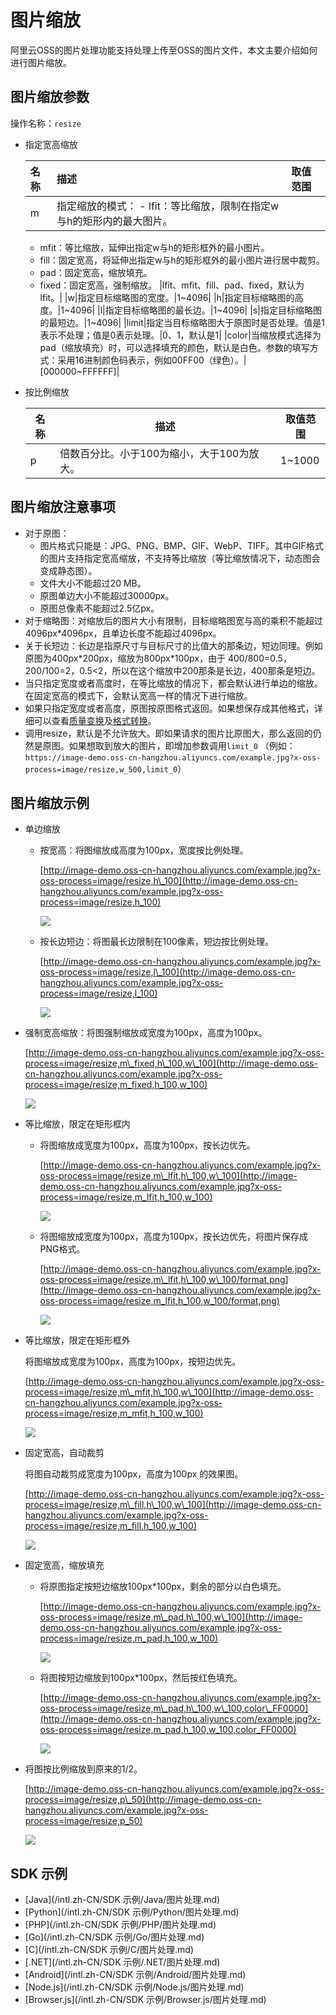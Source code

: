 # 图片缩放

阿里云OSS的图片处理功能支持处理上传至OSS的图片文件，本文主要介绍如何进行图片缩放。

## 图片缩放参数

操作名称：`resize`

-   指定宽高缩放

    |名称|描述|取值范围|
    |:-|:-|:---|
    |m|指定缩放的模式：     -   lfit：等比缩放，限制在指定w与h的矩形内的最大图片。
    -   mfit：等比缩放，延伸出指定w与h的矩形框外的最小图片。
    -   fill：固定宽高，将延伸出指定w与h的矩形框外的最小图片进行居中裁剪。
    -   pad：固定宽高，缩放填充。
    -   fixed：固定宽高，强制缩放。
|lfit、mfit、fill、pad、fixed，默认为lfit。|
    |w|指定目标缩略图的宽度。|1~4096|
    |h|指定目标缩略图的高度。|1~4096|
    |l|指定目标缩略图的最长边。|1~4096|
    |s|指定目标缩略图的最短边。|1~4096|
    |limit|指定当目标缩略图大于原图时是否处理。值是1表示不处理；值是0表示处理。|0、1，默认是1|
    |color|当缩放模式选择为pad（缩放填充）时，可以选择填充的颜色，默认是白色。参数的填写方式：采用16进制颜色码表示，例如00FF00（绿色）。|\[000000~FFFFFF\]|

-   按比例缩放

    |名称|描述|取值范围|
    |--|--|----|
    |p|倍数百分比。小于100为缩小，大于100为放大。|1~1000|


## 图片缩放注意事项

-   对于原图：
    -   图片格式只能是：JPG、PNG、BMP、GIF、WebP、TIFF。其中GIF格式的图片支持指定宽高缩放，不支持等比缩放（等比缩放情况下，动态图会变成静态图）。
    -   文件大小不能超过20 MB。
    -   原图单边大小不能超过30000px。
    -   原图总像素不能超过2.5亿px。
-   对于缩略图：对缩放后的图片大小有限制，目标缩略图宽与高的乘积不能超过4096px\*4096px，且单边长度不能超过4096px。
-   关于长短边：长边是指原尺寸与目标尺寸的比值大的那条边，短边同理。例如原图为400px\*200px，缩放为800px\*100px，由于 400/800=0.5，200/100=2，0.5<2，所以在这个缩放中200那条是长边，400那条是短边。
-   当只指定宽度或者高度时，在等比缩放的情况下，都会默认进行单边的缩放。在固定宽高的模式下，会默认宽高一样的情况下进行缩放。
-   如果只指定宽度或者高度，原图按原图格式返回。如果想保存成其他格式，详细可以查看[质量变换](/intl.zh-CN/开发指南/数据处理/图片处理指南/格式转换/质量变换.md)及[格式转换](/intl.zh-CN/开发指南/数据处理/图片处理指南/格式转换/格式转换.md)。
-   调用resize，默认是不允许放大。即如果请求的图片比原图大，那么返回的仍然是原图。如果想取到放大的图片，即增加参数调用`limit_0` （例如：`https://image-demo.oss-cn-hangzhou.aliyuncs.com/example.jpg?x-oss-process=image/resize,w_500,limit_0`）

## 图片缩放示例

-   单边缩放
    -   按宽高：将图缩放成高度为100px，宽度按比例处理。

        [http://image-demo.oss-cn-hangzhou.aliyuncs.com/example.jpg?x-oss-process=image/resize,h\_100](http://image-demo.oss-cn-hangzhou.aliyuncs.com/example.jpg?x-oss-process=image/resize,h_100)

        ![](https://static-aliyun-doc.oss-cn-hangzhou.aliyuncs.com/assets/img/zh-CN/9822359951/p2414.jpg)

    -   按长边短边：将图最长边限制在100像素，短边按比例处理。

        [http://image-demo.oss-cn-hangzhou.aliyuncs.com/example.jpg?x-oss-process=image/resize,l\_100](http://image-demo.oss-cn-hangzhou.aliyuncs.com/example.jpg?x-oss-process=image/resize,l_100)

        ![](https://static-aliyun-doc.oss-cn-hangzhou.aliyuncs.com/assets/img/zh-CN/9822359951/p2415.jpg)

-   强制宽高缩放：将图强制缩放成宽度为100px，高度为100px。

    [http://image-demo.oss-cn-hangzhou.aliyuncs.com/example.jpg?x-oss-process=image/resize,m\_fixed,h\_100,w\_100](http://image-demo.oss-cn-hangzhou.aliyuncs.com/example.jpg?x-oss-process=image/resize,m_fixed,h_100,w_100)

    ![](https://static-aliyun-doc.oss-cn-hangzhou.aliyuncs.com/assets/img/zh-CN/9822359951/p2416.jpg)

-   等比缩放，限定在矩形框内
    -   将图缩放成宽度为100px，高度为100px，按长边优先。

        [http://image-demo.oss-cn-hangzhou.aliyuncs.com/example.jpg?x-oss-process=image/resize,m\_lfit,h\_100,w\_100](http://image-demo.oss-cn-hangzhou.aliyuncs.com/example.jpg?x-oss-process=image/resize,m_lfit,h_100,w_100)

        ![](https://static-aliyun-doc.oss-cn-hangzhou.aliyuncs.com/assets/img/zh-CN/9822359951/p2418.png)

    -   将图缩放成宽度为100px，高度为100px，按长边优先，将图片保存成PNG格式。

        [http://image-demo.oss-cn-hangzhou.aliyuncs.com/example.jpg?x-oss-process=image/resize,m\_lfit,h\_100,w\_100/format,png](http://image-demo.oss-cn-hangzhou.aliyuncs.com/example.jpg?x-oss-process=image/resize,m_lfit,h_100,w_100/format,png)

        ![](https://static-aliyun-doc.oss-cn-hangzhou.aliyuncs.com/assets/img/zh-CN/9822359951/p2419.png)

-   等比缩放，限定在矩形框外

    将图缩放成宽度为100px，高度为100px，按短边优先。

    [http://image-demo.oss-cn-hangzhou.aliyuncs.com/example.jpg?x-oss-process=image/resize,m\_mfit,h\_100,w\_100](http://image-demo.oss-cn-hangzhou.aliyuncs.com/example.jpg?x-oss-process=image/resize,m_mfit,h_100,w_100)

    ![](https://static-aliyun-doc.oss-cn-hangzhou.aliyuncs.com/assets/img/zh-CN/9822359951/p2420.jpg)

-   固定宽高，自动裁剪

    将图自动裁剪成宽度为100px，高度为100px 的效果图。

    [http://image-demo.oss-cn-hangzhou.aliyuncs.com/example.jpg?x-oss-process=image/resize,m\_fill,h\_100,w\_100](http://image-demo.oss-cn-hangzhou.aliyuncs.com/example.jpg?x-oss-process=image/resize,m_fill,h_100,w_100)

    ![](https://static-aliyun-doc.oss-cn-hangzhou.aliyuncs.com/assets/img/zh-CN/9822359951/p2421.jpg)

-   固定宽高，缩放填充
    -   将原图指定按短边缩放100px\*100px，剩余的部分以白色填充。

        [http://image-demo.oss-cn-hangzhou.aliyuncs.com/example.jpg?x-oss-process=image/resize,m\_pad,h\_100,w\_100](http://image-demo.oss-cn-hangzhou.aliyuncs.com/example.jpg?x-oss-process=image/resize,m_pad,h_100,w_100)

        ![](https://static-aliyun-doc.oss-cn-hangzhou.aliyuncs.com/assets/img/zh-CN/9822359951/p2422.jpg)

    -   将图按短边缩放到100px\*100px，然后按红色填充。

        [http://image-demo.oss-cn-hangzhou.aliyuncs.com/example.jpg?x-oss-process=image/resize,m\_pad,h\_100,w\_100,color\_FF0000](http://image-demo.oss-cn-hangzhou.aliyuncs.com/example.jpg?x-oss-process=image/resize,m_pad,h_100,w_100,color_FF0000)

        ![](https://static-aliyun-doc.oss-cn-hangzhou.aliyuncs.com/assets/img/zh-CN/9822359951/p2423.jpg)

-   将图按比例缩放到原来的1/2。

    [http://image-demo.oss-cn-hangzhou.aliyuncs.com/example.jpg?x-oss-process=image/resize,p\_50](http://image-demo.oss-cn-hangzhou.aliyuncs.com/example.jpg?x-oss-process=image/resize,p_50)

    ![](https://static-aliyun-doc.oss-cn-hangzhou.aliyuncs.com/assets/img/zh-CN/9822359951/p2425.jpg)


## SDK 示例

-   [Java](/intl.zh-CN/SDK 示例/Java/图片处理.md)
-   [Python](/intl.zh-CN/SDK 示例/Python/图片处理.md)
-   [PHP](/intl.zh-CN/SDK 示例/PHP/图片处理.md)
-   [Go](/intl.zh-CN/SDK 示例/Go/图片处理.md)
-   [C](/intl.zh-CN/SDK 示例/C/图片处理.md)
-   [.NET](/intl.zh-CN/SDK 示例/.NET/图片处理.md)
-   [Android](/intl.zh-CN/SDK 示例/Android/图片处理.md)
-   [Node.js](/intl.zh-CN/SDK 示例/Node.js/图片处理.md)
-   [Browser.js](/intl.zh-CN/SDK 示例/Browser.js/图片处理.md)

